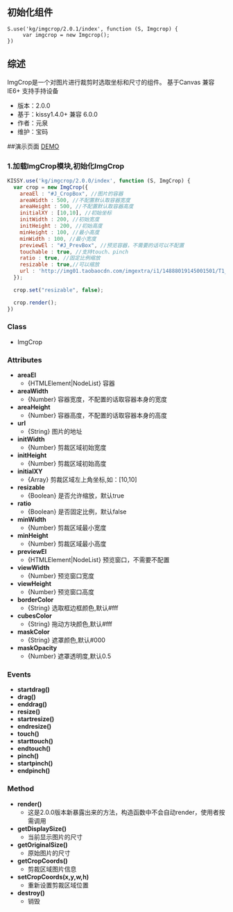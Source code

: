 
## 初始化组件
    
    S.use('kg/imgcrop/2.0.1/index', function (S, Imgcrop) {
         var imgcrop = new Imgcrop();
    })


## 综述

ImgCrop是一个对图片进行裁剪时选取坐标和尺寸的组件。
基于Canvas 兼容IE6+ 支持手持设备

* 版本：2.0.0
* 基于：kissy1.4.0+ 兼容 6.0.0
* 作者：元泉
* 维护：宝码

##演示页面
[DEMO](/imgcrop/doc/demo/index.html)



### 1.加载ImgCrop模块,初始化ImgCrop

```javascript
KISSY.use('kg/imgcrop/2.0.0/index', function (S, ImgCrop) {
  var crop = new ImgCrop({
    areaEl : "#J_CropBox", //图片的容器
    areaWidth : 500, //不配置默认取容器宽度
    areaHeight : 500, //不配置默认取容器高度
    initialXY : [10,10], //初始坐标
    initWidth : 200, //初始宽度
    initHeight : 200, //初始高度
    minHeight : 100, //最小高度
    minWidth : 100, //最小宽度
    previewEl : "#J_PrevBox", //预览容器，不需要的话可以不配置
    touchable : true, //支持touch、pinch
    ratio : true, //固定比例缩放
    resizable : true,//可以缩放
    url : 'http://img01.taobaocdn.com/imgextra/i1/14888019145001501/T1_iIPXl8dXXXXXXXX_!!855984888-0-pix.jpg'
  });

  crop.set("resizable", false);

  crop.render();
})
```


### Class ###
- ImgCrop

### Attributes
- **areaEl** 
  + {HTMLElement|NodeList} 容器
- **areaWidth** 
  + {Number} 容器宽度，不配置的话取容器本身的宽度
- **areaHeight** 
  + {Number} 容器高度，不配置的话取容器本身的高度
- **url** 
  + {String} 图片的地址
- **initWidth** 
  + {Number} 剪裁区域初始宽度
- **initHeight** 
  + {Number} 剪裁区域初始高度
- **initialXY**
  + {Array} 剪裁区域左上角坐标,如：[10,10]
- **resizable**
  + {Boolean} 是否允许缩放，默认true
- **ratio**
  + {Boolean} 是否固定比例，默认false
- **minWidth**
  + {Number} 剪裁区域最小宽度
- **minHeight**
  + {Number} 剪裁区域最小高度
- **previewEl**
  + {HTMLElement|NodeList} 预览窗口，不需要不配置
- **viewWidth**
  + {Number} 预览窗口宽度
- **viewHeight**
  + {Number} 预览窗口高度
- **borderColor**
  + {String} 选取框边框颜色,默认#fff
- **cubesColor**
  + {String} 拖动方块颜色,默认#fff
- **maskColor**
  + {String} 遮罩颜色,默认#000
- **maskOpacity**
  + {Number} 遮罩透明度,默认0.5



### Events
- **startdrag()**
- **drag()**
- **enddrag()**
- **resize()**
- **startresize()**
- **endresize()**
- **touch()**
- **starttouch()**
- **endtouch()**
- **pinch()**
- **startpinch()**
- **endpinch()**

### Method
- **render()**
  + 这是2.0.0版本新暴露出来的方法，构造函数中不会自动render，使用者按需调用
- **getDisplaySize()**
  + 当前显示图片的尺寸
- **getOriginalSize()**
  + 原始图片的尺寸
- **getCropCoords()**
  + 剪裁区域图片信息
- **setCropCoords(x,y,w,h)**
  + 重新设置剪裁区域位置
- **destroy()**
  + 销毁
